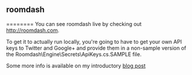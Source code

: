 ## roomdash
========
You can see roomdash live by checking out http://roomdash.com.

To get it to actually run locally, you're going to have to get your own API keys to Twitter and Google+ and provide them in a non-sample version of the Roomdash\Engine\Secrets\ApiKeys.cs.SAMPLE file.

Some more info is available on my introductory [blog post](http://gusperez.com/wp/introducing-roomdash-my-latest-side-project/)
